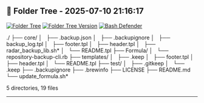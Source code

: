 ## 📁 Folder Tree - 2025-07-10 21:16:17 ##

[![Folder Tree](https://img.shields.io/badge/folder--tree-generated-blue?logo=tree&style=flat-square)](./FOLDER_TREE.md)
[![Folder Tree Version](https://img.shields.io/badge/folder--tree-v1.5.6-purple?style=flat-square)](./FOLDER_TREE.md)
[![Bash Defender](https://img.shields.io/badge/bash--script-defensive--mode-blueviolet?logo=gnubash&logoColor=white&style=flat-square)](https://en.wikipedia.org/wiki/Defensive_programming)

./
├── core/
│   ├── .backup.json
│   ├── .backupignore
│   ├── backup_log.tpl
│   ├── footer.tpl
│   ├── header.tpl
│   ├── radar_backup_lib.sh*
│   └── README.tpl
├── Formula/
│   └── repository-backup-cli.rb
├── templates/
│   ├── .keep
│   ├── footer.tpl
│   ├── header.tpl
│   └── README.tpl
├── test/
│   ├── .gitkeep
│   └── .keep
├── .backupignore
├── .brewinfo
├── LICENSE
├── README.md
└── update_formula.sh*

5 directories, 19 files

---
